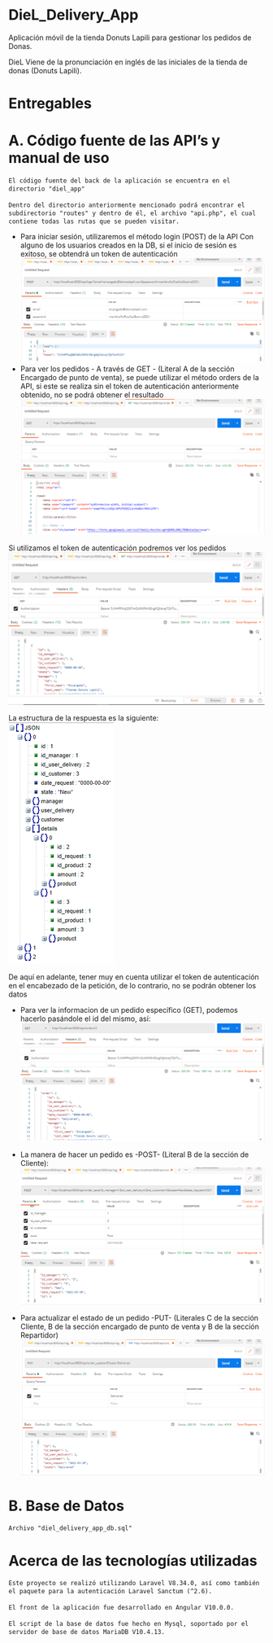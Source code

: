 # DieL_Delivery_App
Aplicación móvil de la tienda Donuts Lapili para gestionar los pedidos de Donas.

DieL Viene de la pronunciación en inglés de las iniciales de la tienda de donas (Donuts Lapili).

# Entregables

# A. Código fuente de las API’s y manual de uso

	El código fuente del back de la aplicación se encuentra en el directorio "diel_app"

	Dentro del directorio anteriormente mencionado podrá encontrar el subdirectorio "routes" y dentro de él, el archivo "api.php", el cual contiene todas las rutas que se pueden visitar.
	
* Para iniciar sesión, utilizaremos el método login (POST) de la API Con alguno de los usuarios creados en la DB, si el inicio de sesión es exitoso, se obtendrá un token de autenticación
 ![alt text](https://github.com/hectorfabiopv/DieL_Delivery_App/blob/main/inicio_Sesion.PNG)
* Para ver los pedidos - A través de GET - (Literal A de la sección Encargado de punto de venta), se puede utilizar el método orders de la API, si este se realiza sin el token de autenticación anteriormente obtenido, no se podrá obtener el resultado
 ![alt text](https://github.com/hectorfabiopv/DieL_Delivery_App/blob/main/sin_Inicio_Sesion.PNG)
 
 Si utilizamos el token de autenticación podremos ver los pedidos 
 ![alt text](https://github.com/hectorfabiopv/DieL_Delivery_App/blob/main/con_Inicio_Sesion.PNG)
 
 La estructura de la respuesta es la siguiente:
 ![alt text](https://github.com/hectorfabiopv/DieL_Delivery_App/blob/main/estructura_Ordenes.PNG)
 
 De aquí en adelante, tener muy en cuenta utilizar el token de autenticación en el encabezado de la petición, de lo contrario, no se podrán obtener los datos

* Para ver la informacion de un pedido específico (GET), podemos hacerlo pasándole el id del mismo, así:
![alt text](https://github.com/hectorfabiopv/DieL_Delivery_App/blob/main/obtener_Orden_Especifica.PNG)

* La manera de hacer un pedido es -POST- (Literal B de la sección de Cliente):
![alt text](https://github.com/hectorfabiopv/DieL_Delivery_App/blob/main/hacer_Pedido.PNG)

* Para actualizar el estado de un pedido -PUT- (Literales C de la sección Cliente, B de la sección encargado de punto de venta y B de la sección Repartidor)
![alt text](https://github.com/hectorfabiopv/DieL_Delivery_App/blob/main/actualizar_Estado_Orden.PNG)

# B. Base de Datos

	Archivo "diel_delivery_app_db.sql"


# Acerca de las tecnologías utilizadas

	Este proyecto se realizó utilizando Laravel V8.34.0, así como también el paquete para la autenticación Laravel Sanctum (^2.6).

	El front de la aplicación fue desarrollado en Angular V10.0.0.

	El script de la base de datos fue hecho en Mysql, soportado por el servidor de base de datos MariaDB V10.4.13.
